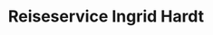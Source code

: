---
title: "Reiseservice Ingrid Hardt"
url: /neustrelitz/reiseservice-ingrid-hardt/
shop: Tickets
---